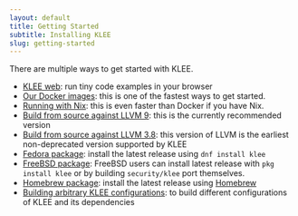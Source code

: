 ```yaml
---
layout: default
title: Getting Started
subtitle: Installing KLEE
slug: getting-started
---
```


There are multiple ways to get started with KLEE.

* [KLEE web](http://klee.doc.ic.ac.uk/): run tiny code examples in your browser
* [Our Docker images]({{site.baseurl}}/docker): this is one of the fastest ways to get started.
* [Running with Nix]({{site.baseurl}}/nix): this is even faster than Docker if you have Nix.
* [Build from source against LLVM 9]({{site.baseurl}}/build-llvm9): this is the currently recommended version
* [Build from source against LLVM 3.8]({{site.baseurl}}/build-llvm38): this version of LLVM is the earliest non-deprecated version supported by KLEE
* [Fedora package](https://src.fedoraproject.org/rpms/klee): install the latest release using `dnf install klee`
* [FreeBSD package](https://www.freshports.org/security/klee): FreeBSD users can install latest release with `pkg install klee` or by building `security/klee` port themselves.
* [Homebrew package]({{site.baseurl}}/install-brew): install the latest release using [Homebrew](https://brew.sh)
* [Building arbitrary KLEE configurations]({{site.baseurl}}/build-script): to build different configurations of KLEE and its dependencies
